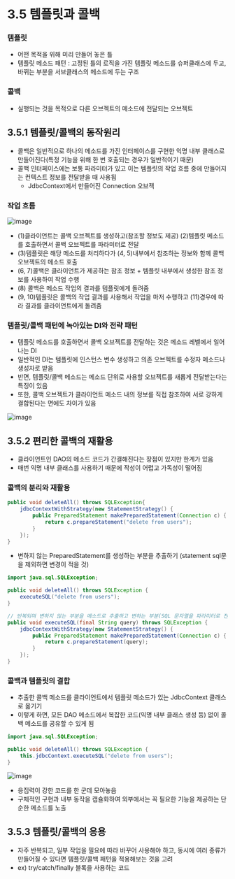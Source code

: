 3.5 템플릿과 콜백
=
### 템플릿 
- 어떤 목적을 위해 미리 만들어 놓은 틀
- 템플릿 메소드 패턴 : 고정된 틀의 로직을 가진 템플릿 메소드를 슈퍼클래스에 두고, 바뀌는 부분을 서브클래스의 메소드에 두는 구조

### 콜백
- 실행되는 것을 목적으로 다른 오브젝트의 메소드에 전달되는 오브젝트

## 3.5.1 템플릿/콜백의 동작원리
- 콜백은 일반적으로 하나의 메소드를 가진 인터페이스를 구현한 익명 내부 클래스로 만들어진다(특정 기능을 위해 한 번 호출되는 경우가 일반적이기 때문)
- 콜백 인터페이스에는 보통 파라미터가 있고 이는 템플릿의 작업 흐름 중에 만들어지는 컨텍스트 정보를 전달받을 때 사용됨
  - JdbcContext에서 만들어진 Connection 오브젝

### 작업 흐름
![image](https://github.com/user-attachments/assets/042a7f47-d422-4d4d-859e-9121e71b7de7)
- (1)클라이언트는 콜백 오브젝트를 생성하고(참조할 정보도 제공) (2)템플릿 메소드를 호출하면서 콜백 오브젝트를 파라미터로 전달
- (3)템플릿은 해당 메소드를 처리하다가 (4, 5)내부에서 참조하는 정보와 함께 콜백 오브젝트의 메소드 호출
- (6, 7)콜백은 클라이언트가 제공하는 참조 정보 + 템플릿 내부에서 생성한 참조 정보를 사용하여 작업 수행
- (8) 콜백은 메소드 작업의 결과를 템플릿에게 돌려줌
- (9, 10)템플릿은 콜백의 작업 결과를 사용해서 작업을 마저 수행하고 (11)경우에 따라 결과를 클라이언트에게 돌려줌

### 템플릿/콜백 패턴에 녹아있는 DI와 전략 패턴
- 템플릿 메소드를 호출하면서 콜백 오브젝트를 전달하는 것은 메소드 레벨에서 일어나는 DI
- 일반적인 DI는 템플릿에 인스턴스 변수 생성하고 의존 오브젝트를 수정자 메소드나 생성자로 받음
- 반면, 템플릿/콜백 메소드는 메소드 단위로 사용할 오브젝트를 새롭게 전달받는다는 특징이 있음
- 또한, 콜백 오브젝트가 클라이언트 메소드 내의 정보를 직접 참조하여 서로 강하게 결합된다는 면에도 차이가 있음

![image](https://github.com/user-attachments/assets/70ffc76f-ae43-4afd-a5fc-52d9540c4e49)

## 3.5.2 편리한 콜백의 재활용
- 클라이언트인 DAO의 메소드 코드가 간결해진다는 장점이 있지만 한계가 있음
- 매번 익명 내부 클래스를 사용하기 때문에 작성이 어렵고 가독성이 떨어짐
### 콜백의 분리와 재활용

```java
public void deleteAll() throws SQLException{
    jdbcContextWithStrategy(new StatementStrategy() {
        public PreparedStatement makePreparedStatement(Connection c) {
            return c.prepareStatement("delete from users");
        }
    });
}
```
- 변하지 않는 PreparedStatement를 생성하는 부분을 추출하기 (statement sql문을 제외하면 변경이 적을 것)

```java
import java.sql.SQLException;

public void deleteAll() throws SQLException {
    executeSQL("delete from users");
}

// 반복되며 변하지 않는 부분을 메소드로 추출하고 변하는 부분(SQL 문자열을 파라미터로 전달)
public void executeSQL(final String query) throws SQLException {
    jdbcContextWithStrategy(new StatementStrategy() {
        public PreparedStatement makePreparedStatement(Connection c) {
            return c.prepareStatement(query);
        }
    });
}
```

### 콜백과 템플릿의 결합
- 추출한 콜백 메소드를 클라이언트에서 템플릿 메소드가 있는 JdbcContext 클래스로 옮기기
- 이렇게 하면, 모든 DAO 메소드에서 복잡한 코드(익명 내부 클래스 생성 등) 없이 콜백 메소드를 공유할 수 있게 됨

```java
import java.sql.SQLException;

public void deleteAll() throws SQLException {
    this.jdbcContext.executeSQL("delete from users");
}
```
![image](https://github.com/user-attachments/assets/e9c81f9f-a097-4332-838e-d84ef23025b7)
- 응집력이 강한 코드를 한 군데 모아놓음
- 구체적인 구현과 내부 동작을 캡슐화하여 외부에서는 꼭 필요한 기능을 제공하는 단순한 메소드를 노출

## 3.5.3 템플릿/콜백의 응용
- 자주 반복되고, 일부 작업을 필요에 따라 바꾸어 사용해야 하고, 동시에 여러 종류가 만들어질 수 있다면 템플릿/콜백 패턴을 적용해보는 것을 고려
- ex) try/catch/finally 블록을 사용하는 코드
